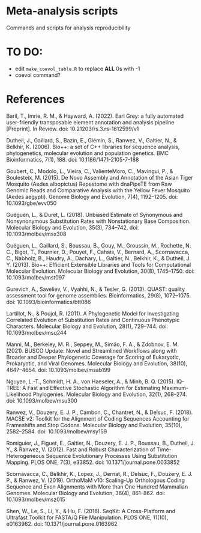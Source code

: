 # Meta-analysis scripts
Commands and scripts for analysis reproducibility


# TO DO:
- edit `make_coevol_table.R` to replace **ALL** 0s with -1
- coevol command?

# References
Baril, T., Imrie, R. M., & Hayward, A. (2022). Earl Grey: a fully automated user-friendly transposable element annotation and analysis pipeline [Preprint]. In Review. doi: 10.21203/rs.3.rs-1812599/v1  

Dutheil, J., Gaillard, S., Bazin, E., Glémin, S., Ranwez, V., Galtier, N., & Belkhir, K. (2006). Bio++: a set of C++ libraries for sequence analysis, phylogenetics, molecular evolution and population genetics. BMC Bioinformatics, 7(1), 188. doi: 10.1186/1471-2105-7-188  

Goubert, C., Modolo, L., Vieira, C., ValienteMoro, C., Mavingui, P., & Boulesteix, M. (2015). De Novo Assembly and Annotation of the Asian Tiger Mosquito (Aedes albopictus) Repeatome with dnaPipeTE from Raw Genomic Reads and Comparative Analysis with the Yellow Fever Mosquito (Aedes aegypti). Genome Biology and Evolution, 7(4), 1192–1205. doi: 10.1093/gbe/evv050  

Guéguen, L., & Duret, L. (2018). Unbiased Estimate of Synonymous and Nonsynonymous Substitution Rates with Nonstationary Base Composition. Molecular Biology and Evolution, 35(3), 734–742. doi: 10.1093/molbev/msx308  

Guéguen, L., Gaillard, S., Boussau, B., Gouy, M., Groussin, M., Rochette, N. C., Bigot, T., Fournier, D., Pouyet, F., Cahais, V., Bernard, A., Scornavacca, C., Nabholz, B., Haudry, A., Dachary, L., Galtier, N., Belkhir, K., & Dutheil, J. Y. (2013). Bio++: Efficient Extensible Libraries and Tools for Computational Molecular Evolution. Molecular Biology and Evolution, 30(8), 1745–1750. doi: 10.1093/molbev/mst097  

Gurevich, A., Saveliev, V., Vyahhi, N., & Tesler, G. (2013). QUAST: quality assessment tool for genome assemblies. Bioinformatics, 29(8), 1072–1075. doi: 10.1093/bioinformatics/btt086  

Lartillot, N., & Poujol, R. (2011). A Phylogenetic Model for Investigating Correlated Evolution of Substitution Rates and Continuous Phenotypic Characters. Molecular Biology and Evolution, 28(1), 729–744. doi: 10.1093/molbev/msq244  

Manni, M., Berkeley, M. R., Seppey, M., Simão, F. A., & Zdobnov, E. M. (2021). BUSCO Update: Novel and Streamlined Workflows along with Broader and Deeper Phylogenetic Coverage for Scoring of Eukaryotic, Prokaryotic, and Viral Genomes. Molecular Biology and Evolution, 38(10), 4647–4654. doi: 10.1093/molbev/msab199  

Nguyen, L.-T., Schmidt, H. A., von Haeseler, A., & Minh, B. Q. (2015). IQ-TREE: A Fast and Effective Stochastic Algorithm for Estimating Maximum-Likelihood Phylogenies. Molecular Biology and Evolution, 32(1), 268–274. doi: 10.1093/molbev/msu300  

Ranwez, V., Douzery, E. J. P., Cambon, C., Chantret, N., & Delsuc, F. (2018). MACSE v2: Toolkit for the Alignment of Coding Sequences Accounting for Frameshifts and Stop Codons. Molecular Biology and Evolution, 35(10), 2582–2584. doi: 10.1093/molbev/msy159  

Romiguier, J., Figuet, E., Galtier, N., Douzery, E. J. P., Boussau, B., Dutheil, J. Y., & Ranwez, V. (2012). Fast and Robust Characterization of Time-Heterogeneous Sequence Evolutionary Processes Using Substitution Mapping. PLOS ONE, 7(3), e33852. doi: 10.1371/journal.pone.0033852  

Scornavacca, C., Belkhir, K., Lopez, J., Dernat, R., Delsuc, F., Douzery, E. J. P., & Ranwez, V. (2019). OrthoMaM v10: Scaling-Up Orthologous Coding Sequence and Exon Alignments with More than One Hundred Mammalian Genomes. Molecular Biology and Evolution, 36(4), 861–862. doi: 10.1093/molbev/msz015  

Shen, W., Le, S., Li, Y., & Hu, F. (2016). SeqKit: A Cross-Platform and Ultrafast Toolkit for FASTA/Q File Manipulation. PLOS ONE, 11(10), e0163962. doi: 10.1371/journal.pone.0163962  

